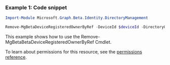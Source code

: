 ### Example 1: Code snippet

```powershellImport-Module Microsoft.Graph.Beta.Identity.DirectoryManagement

Remove-MgBetaDeviceRegisteredOwnerByRef -DeviceId $deviceId -DirectoryObjectId $directoryObjectId
```
This example shows how to use the Remove-MgBetaBetaDeviceRegisteredOwnerByRef Cmdlet.
To learn about permissions for this resource, see the [permissions reference](/graph/permissions-reference).

